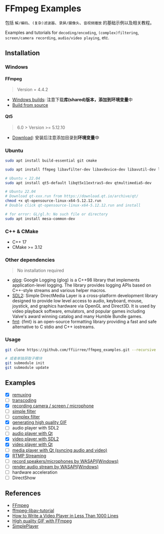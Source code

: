 # FFmpeg Examples

包括 `解/编码`、`(复杂)滤波器`、`录屏/摄像头`、`音视频播放` 的基础示例以及相关教程。

Examples and tutorials for `decoding/encoding`, `(complex)filtering`, `screen/camera recording`, `audio/video playing`, etc.

## Installation

### Windows

#### FFmpeg

> Version = 4.4.2

- [Windows builds](https://www.ffmpeg.org/download.html#build-windows): 注意下载**库(shared)**版本，添加到**环境变量**中
- [Build from source](/compile_on_windows.md)

#### Qt5

> 6.0 > Version >= 5.12.10

- [Download](https://download.qt.io/archive/qt/): 安装后注意添加目录到**环境变量**中

### Ubuntu

```bash
sudo apt install build-essential git cmake

sudo apt install ffmpeg libavfilter-dev libavdevice-dev libavutil-dev libavformat-dev libswresample-dev libswscale-dev

# Ubuntu < 22.04
sudo apt install qt5-default libqt5x11extras5-dev qtmultimedia5-dev 

# Ubuntu 22.04
# Download qt-xxx.run from https://download.qt.io/archive/qt/
chmod +x qt-opensource-linux-x64-5.12.12.run
# Double click qt-opensource-linux-x64-5.12.12.run and install

# for error: GL/gl.h: No such file or directory
sudo apt install mesa-common-dev
```

### C++ & CMake

- C++ 17
- CMake >= 3.12

### Other dependencies

> No installation required

- [glog](https://github.com/google/glog): Google Logging (glog) is a C++98 library that implements application-level logging. The library provides logging APIs based on C++-style streams and various helper macros.
- [SDL2](https://github.com/libsdl-org/SDL): Simple DirectMedia Layer is a cross-platform development library designed to provide low level access to audio, keyboard, mouse, joystick, and graphics hardware via OpenGL and Direct3D. It is used by video playback software, emulators, and popular games including Valve's award winning catalog and many Humble Bundle games.
- [fmt](https://github.com/fmtlib/fmt): {fmt} is an open-source formatting library providing a fast and safe alternative to C stdio and C++ iostreams.

### Usage

```bash
git clone https://github.com/ffiirree/ffmpeg_examples.git --recursive

# 或者单独获取子模块
git submodule init
git submodule update
```

## Examples

- [x] [remuxing](/01_remuxing/README.md)
- [ ] [transcoding](/02_transcoding/README.md)
- [x] [recording camera / screen / microphone](/03_recording/README.md)
- [ ] [simple filter](/04_simple_filters/README.md)
- [ ] [complex filter](/05_complex_filter/README.md)
- [x] [generating high quality GIF](/06_gen_gif/README.md)
- [ ] audio player with SDL2
- [ ] [audio player with Qt](/07_audio_player/README.md)
- [x] [video player with SDL2](/08_video_player_sdl/README.md)
- [x] [video player with Qt](/08_video_player_qt/README.md)
- [ ] [media player with Qt (syncing audio and video)](/09_media_player/README.md)
- [x] [RTMP Streaming](/10_streaming/README.md)
- [ ] [record speakers/microphones by WASAPI(Windows)](/11_wasapi_capture/README.md)
- [ ] [render audio stream by WASAPI(Windows)](/12_wasapi_render/README.md)
- [ ] hardware acceleration
- [ ] DirectShow

## References

- [FFmpeg](https://ffmpeg.org/)
- [ffmpeg-libav-tutorial](https://github.com/leandromoreira/ffmpeg-libav-tutorial)
- [How to Write a Video Player in Less Than 1000 Lines](http://dranger.com/ffmpeg/)
- [High quality GIF with FFmpeg](http://blog.pkh.me/p/21-high-quality-gif-with-ffmpeg.html)
- [SimplePlayer](https://www.cnblogs.com/TaigaCon/)